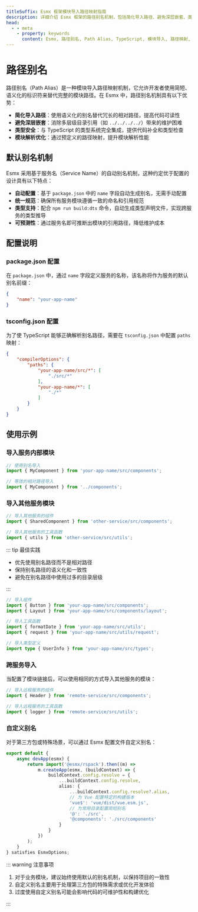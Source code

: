 ```yaml
---
titleSuffix: Esmx 框架模块导入路径映射指南
description: 详细介绍 Esmx 框架的路径别名机制，包括简化导入路径、避免深层嵌套、类型安全和模块解析优化等特性，帮助开发者提升代码可维护性。
head:
  - - meta
    - property: keywords
      content: Esmx, 路径别名, Path Alias, TypeScript, 模块导入, 路径映射, 代码可维护性
---
```


# 路径别名

路径别名（Path Alias）是一种模块导入路径映射机制，它允许开发者使用简短、语义化的标识符来替代完整的模块路径。在 Esmx 中，路径别名机制具有以下优势：

- **简化导入路径**：使用语义化的别名替代冗长的相对路径，提高代码可读性
- **避免深层嵌套**：消除多层级目录引用（如 `../../../../`）带来的维护困难
- **类型安全**：与 TypeScript 的类型系统完全集成，提供代码补全和类型检查
- **模块解析优化**：通过预定义的路径映射，提升模块解析性能

## 默认别名机制

Esmx 采用基于服务名（Service Name）的自动别名机制，这种约定优于配置的设计具有以下特点：

- **自动配置**：基于 `package.json` 中的 `name` 字段自动生成别名，无需手动配置
- **统一规范**：确保所有服务模块遵循一致的命名和引用规范
- **类型支持**：配合 `npm run build:dts` 命令，自动生成类型声明文件，实现跨服务的类型推导
- **可预测性**：通过服务名即可推断出模块的引用路径，降低维护成本

## 配置说明

### package.json 配置

在 `package.json` 中，通过 `name` 字段定义服务的名称，该名称将作为服务的默认别名前缀：

```json title="package.json"
{
    "name": "your-app-name"
}
```

### tsconfig.json 配置

为了使 TypeScript 能够正确解析别名路径，需要在 `tsconfig.json` 中配置 `paths` 映射：

```json title="tsconfig.json"
{
    "compilerOptions": {
        "paths": {
            "your-app-name/src/*": [
                "./src/*"
            ],
            "your-app-name/*": [
                "./*"
            ]
        }
    }
}
```

## 使用示例

### 导入服务内部模块

```ts
// 使用别名导入
import { MyComponent } from 'your-app-name/src/components';

// 等效的相对路径导入
import { MyComponent } from '../components';
```

### 导入其他服务模块

```ts
// 导入其他服务的组件
import { SharedComponent } from 'other-service/src/components';

// 导入其他服务的工具函数
import { utils } from 'other-service/src/utils';
```

::: tip 最佳实践
- 优先使用别名路径而不是相对路径
- 保持别名路径的语义化和一致性
- 避免在别名路径中使用过多的目录层级

:::

``` ts
// 导入组件
import { Button } from 'your-app-name/src/components';
import { Layout } from 'your-app-name/src/components/layout';

// 导入工具函数
import { formatDate } from 'your-app-name/src/utils';
import { request } from 'your-app-name/src/utils/request';

// 导入类型定义
import type { UserInfo } from 'your-app-name/src/types';
```

### 跨服务导入

当配置了模块链接后，可以使用相同的方式导入其他服务的模块：

```ts
// 导入远程服务的组件
import { Header } from 'remote-service/src/components';

// 导入远程服务的工具函数
import { logger } from 'remote-service/src/utils';
```

### 自定义别名

对于第三方包或特殊场景，可以通过 Esmx 配置文件自定义别名：

```ts title="src/entry.node.ts"
export default {
    async devApp(esmx) {
        return import('@esmx/rspack').then((m) =>
            m.createApp(esmx, (buildContext) => {
                buildContext.config.resolve = {
                    ...buildContext.config.resolve,
                    alias: {
                        ...buildContext.config.resolve?.alias,
                        // 为 Vue 配置特定的构建版本
                        'vue$': 'vue/dist/vue.esm.js',
                        // 为常用目录配置简短别名
                        '@': './src',
                        '@components': './src/components'
                    }
                }
            })
        );
    }
} satisfies EsmxOptions;
```

::: warning 注意事项
1. 对于业务模块，建议始终使用默认的别名机制，以保持项目的一致性
2. 自定义别名主要用于处理第三方包的特殊需求或优化开发体验
3. 过度使用自定义别名可能会影响代码的可维护性和构建优化

:::
